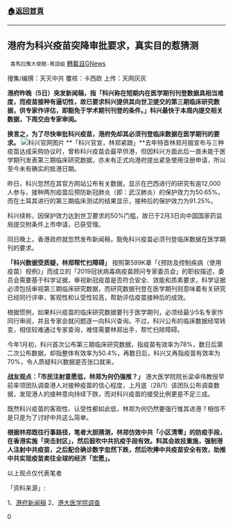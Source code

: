 ###  [:house:返回首頁](https://github.com/ourhimalayas/txt)
---

## 港府为科兴疫苗突降审批要求，真实目的惹猜测
` 喜馬拉雅大使館-粵語組` [轉載自GNews](https://gnews.org/zh-hans/882985/)

搜集/编撰：天灭中共 
覆核：卡西欧 上传：天网灰灰

**港府昨晚（****5****日）突发新闻稿，指「科兴称在短期内在医学期刊刊登数据具相当难度，而疫苗接种有逼切性，故已要求科兴提供其向世卫提交的第三期临床研究数据，供专家作评估，即豁免于学术期刊刊登的条件。」科兴最快于本周内提交相关数据，下周交由专家审阅。**

**换言之，为了尽快审批科兴疫苗，港府免却其必须刊登临床数据在医学期刊的要求。**
![]()![](https://gnews.org/wp-content/uploads/2021/02/1-33.jpg)科兴官网图片
**「科兴官宣，林郑紧跟」**去年特首林郑月娥宣布与三种疫苗达成采购协议时，曾称科兴疫苗会最早供港，但因科兴方面此后一直未能于医学期刊发表第三期临床研究数据，亦未有正式向港府提出紧急使用注册申请，所以至今未有确实的抵港日期。

昨日，科兴忽然在其官方网站公布有关数据，显示在巴西进行的研究有逾12,000人参与，接种两剂疫苗后预防新冠肺炎（即：武汉肺炎）的保护效力为50.65%。而在土耳其进行的第三期临床测试的结果显示，接种后的保护效力为91.25%。

科兴续称，因保护效力达到世卫要求的50%门槛，故已于2月3日向中国国家药监局提交附条件上市申请，已获受理。

同日晚上，香港政府就忽然发布新闻稿，豁免科兴疫苗必须刊登临床数据在医学期刊的要求。

**「科兴数据受质疑，林郑帮忙扫障碍」**
按照第599K章「《预防及控制疾病（使用疫苗）规例》」而成立的「2019冠状病毒病疫苗顾问专家委员会」的职权描述，委员会需要基于科学证据，审视新冠疫苗是否符合安全、效能和质素要求，科学证据必须包括审视第三期临床研究数据，而研究数据刊登在医学期刊则意味着有关研究已经同行评审，客观性和认受性较高，帮助评估疫苗接种后的成效。

根据惯例，如果科兴疫苗的临床研究数据要刊于医学期刊，必须经最少5名专家作同行审阅，并且专家会就问题逐一向科兴查询。不过，科兴公布的临床数据经常转变，相信较难通过专家查询，难怪需要林郑出手，帮忙扫除障碍。

今年1月初，科兴首次公布第三期临床研究数据，指疫苗有效率为78%，数日后第二次公布数据，却指整体有效率为50.4%，再数日后，科兴又再指疫苗有效率为70%，令人质疑科兴数据是否张口就来。

**战友观点：「市民注射意愿低，林郑为何仍强推？」**
港大医学院院长梁卓伟教授早前率领团队调查港人对接种疫苗的信心程度，上月底（28/1）该团队公布调查数据，发现港人的接种意向持续下跌，而对科兴疫苗的接受比例更是不足三成。

既然科兴疫苗的客观性、认受性都如此低，林郑为何仍然要强行推其进港？相信不是只是为了讨好中共这么简单。

**根据林郑既往行事路径，笔者大胆猜测，林郑仿效中共「小区清零」的防疫手段，在香港实施「突击封区」，然后鼓吹中共抗疫手段有效。料其会故技重施，强制港人注射中共疫苗，之后配合确诊数字忽然下跌，然后吹捧中共疫苗安全有效，助推中共实现疫苗卖往全球的经济「宏愿」。**

以上观点仅代表笔者

「资料来源」:

1、[港府新闻稿](https://www.info.gov.hk/gia/general/202102/05/P2021020500826p.htm)
2、[港大医学院调查](https://www.thestandnews.com/society/%E6%B8%AF%E5%A4%A7%E9%86%AB%E5%AD%B8%E9%99%A2%E8%AA%BF%E6%9F%A5-%E6%AD%A6%E8%82%BA%E7%96%AB%E8%8B%97%E4%BF%A1%E5%BF%83%E8%B7%8C%E8%87%B3%E6%96%B0%E4%BD%8E-%E4%B8%8D%E8%B6%B3%E4%B8%80%E5%8D%8A%E6%B8%AF%E4%BA%BA%E9%A1%98%E6%8E%A5%E7%A8%AE-%E7%A7%91%E8%88%88%E7%96%AB%E8%8B%97%E4%BF%A1%E5%BF%83%E4%BD%8E%E6%96%BC%E4%B8%89%E6%88%90/)

0
